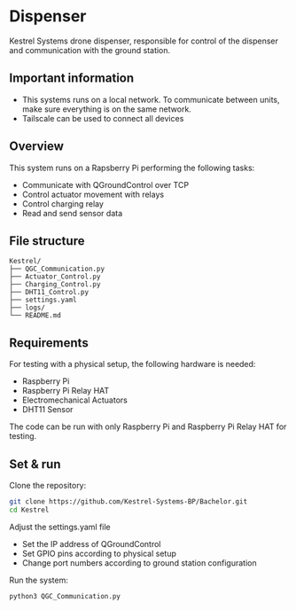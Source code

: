 # Dispenser 

Kestrel Systems drone dispenser, responsible for control of the dispenser and communication with the ground station.

## Important information
- This systems runs on a local network. To communicate between units, make sure everything is on the same network.
- Tailscale can be used to connect all devices 


## Overview 

This system runs on a Rapsberry Pi performing the following tasks: 
 - Communicate with QGroundControl over TCP
 - Control actuator movement with relays 
 - Control charging relay
 - Read and send sensor data 

## File structure 

```plaintext
Kestrel/
├── QGC_Communication.py
├── Actuator_Control.py
├── Charging_Control.py
├── DHT11_Control.py
├── settings.yaml
├── logs/
└── README.md
```

## Requirements 
For testing with a physical setup, the following hardware is needed: 
- Raspberry Pi
- Raspberry Pi Relay HAT
- Electromechanical Actuators
- DHT11 Sensor

The code can be run with only Raspberry Pi and Raspberry Pi Relay HAT for testing.

## Set & run

Clone the repository:

```bash
git clone https://github.com/Kestrel-Systems-BP/Bachelor.git
cd Kestrel
```

Adjust the settings.yaml file 
  - Set the IP address of QGroundControl
  - Set GPIO pins according to physical setup
  - Change port numbers according to ground station configuration

Run the system: 

```bash
python3 QGC_Communication.py
```
